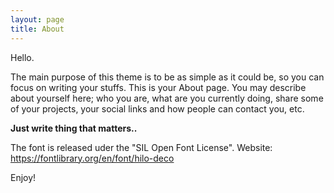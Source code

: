 ```yaml
---
layout: page
title: About
---
```


Hello.

The main purpose of this theme is to be as simple as it could be, so you can focus on writing your stuffs. This is your About page. You may describe about yourself here; who you are, what are you currently doing, share some of your projects, your social links and how people can contact you, etc.

**Just write thing that matters..**

The font is released uder the "SIL Open Font License".
Website: <https://fontlibrary.org/en/font/hilo-deco>

Enjoy!
